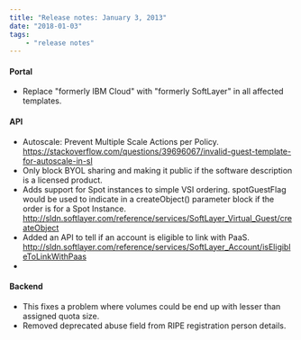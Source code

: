 ```yaml
---
title: "Release notes: January 3, 2013"
date: "2018-01-03"
tags:
    - "release notes"
---
```


#### Portal
+ Replace "formerly IBM Cloud" with "formerly SoftLayer" in all affected templates.

#### API
+ Autoscale: Prevent Multiple Scale Actions per Policy. https://stackoverflow.com/questions/39696067/invalid-guest-template-for-autoscale-in-sl
+ Only block BYOL sharing and making it public if the software description is a licensed product.
+ Adds support for Spot instances to simple VSI ordering. spotGuestFlag would be used to indicate in a createObject() parameter block if the order is for a Spot Instance. http://sldn.softlayer.com/reference/services/SoftLayer_Virtual_Guest/createObject
+ Added an API to tell if an account is eligible to link with PaaS. http://sldn.softlayer.com/reference/services/SoftLayer_Account/isEligibleToLinkWithPaas
+ 

#### Backend
+ This fixes a problem where volumes could be end up with lesser than assigned quota size.
+ Removed deprecated abuse field from RIPE registration person details.